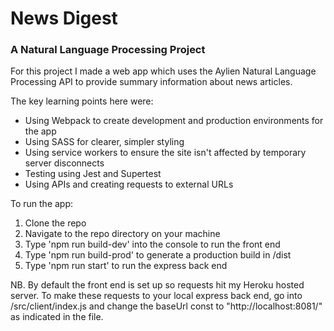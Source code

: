 # News Digest
### A Natural Language Processing Project

For this project I made a web app which uses the Aylien Natural Language Processing API to provide summary information about news articles.

The key learning points here were:
* Using Webpack to create development and production environments for the app
* Using SASS for clearer, simpler styling
* Using service workers to ensure the site isn't affected by temporary server disconnects
* Testing using Jest and Supertest
* Using APIs and creating requests to external URLs

To run the app:
1. Clone the repo
2. Navigate to the repo directory on your machine
3. Type 'npm run build-dev' into the console to run the front end
4. Type 'npm run build-prod' to generate a production build in /dist
5. Type 'npm run start' to run the express back end

NB. By default the front end is set up so requests hit my Heroku hosted server. To make these requests to your local express back end, go into /src/client/index.js and change the baseUrl const to "http://localhost:8081/" as indicated in the file.
